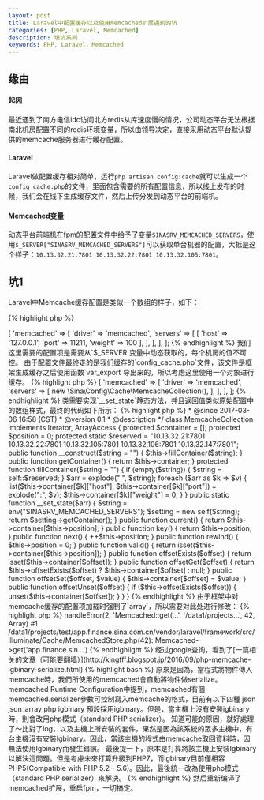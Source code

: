 ```yaml
---
layout: post
title: Laravel中配置缓存以及使用memcached扩展遇到的坑
categories: [PHP, Laravel, Memcached]
description: 填坑系列
keywords: PHP, Laravel，Memcached
---
```


## 缘由

#### 起因

最近遇到了南方电信idc访问北方redis从库速度慢的情况，公司动态平台无法根据南北机房配置不同的redis环境变量，所以由领导决定，直接采用动态平台默认提供的memcache服务器进行缓存配置。

#### Laravel

Laravel做配置缓存相对简单，运行`php artisan config:cache`就可以生成一个`config_cache.php`的文件，里面包含需要的所有配置信息，所以线上发布的时候，我们会在线下生成缓存文件，然后上传分发到动态平台的前端机。

#### Memcached变量

动态平台前端机在fpm的配置文件中给予了变量`SINASRV_MEMCACHED_SERVERS`，使用`$_SERVER["SINASRV_MEMCACHED_SERVERS"]`可以获取单台机器的配置，大抵是这个样子：`10.13.32.21:7801 10.13.32.22:7801 10.13.32.105:7801`。

## 坑1

Laravel中Memcache缓存配置是类似一个数组的样子，如下：

{% highlight php %}
<?php
return [
    'stores' => [
        'memcached' => [
            'driver' => 'memcached',
            'servers' =>
            [
                [
                    'host' => '127.0.0.1', 'port' => 11211, 'weight' => 100
                ],
            ],
        ],
    ],
];
{% endhighlight %}

我们这里需要的配置项是需要从`$_SERVER`变量中动态获取的，每个机房的值不可控。

由于配置文件最终走的是我们缓存的`config_cache.php`文件，该文件是框架生成缓存之后使用函数`var_export`导出来的，所以考虑这里使用一个对象进行缓存。

{% highlight php %}
<?php
return [
    'stores' => [
        'memcached' => [
            'driver' => 'memcached',
            'servers' =>
            [
                new \Sina\Config\Cache\MemcacheCollection(),
            ],
        ],
    ],
];
{% endhighlight %}

类需要实现`__set_state`静态方法，并且返回值类似原始配置中的数组样式，最终的代码如下所示：

{% highlight php %}
<?php

/*
 * Copyright (C) 2017 SINA Corporation
 *  
 *  
 * 
 * This script is firstly created at 2017-03-06.
 * 
 * To see more infomation,
 *    visit our official website http://app.finance.sina.com.cn/.
 */

namespace Sina\Config\Cache;

use Iterator;
use ArrayAccess;

/**
 * Description of MemcacheCollection
 *
 * @encoding UTF-8 
 * @author jiaojie <jiaojie@staff.sina.com.cn> 
 * @since 2017-03-06 16:58 (CST) 
 * @version 0.1
 * @description 
 */
class MemcacheCollection implements Iterator, ArrayAccess
{

    protected $container = [];
    protected $position = 0;
    protected static $reserved = "10.13.32.21:7801 10.13.32.22:7801 10.13.32.105:7801 10.13.32.106:7801 10.13.32.147:7801";

    public function __construct($string = "")
    {
        $this->fillContainer($string);
    }
    
    public function getContainer() {
        return $this->container;
    }

    protected function fillContainer($string = "")
    {
        if (empty($string)) {
            $string = self::$reserved;
        }
        $arr = explode(" ", $string);
        foreach ($arr as $k => $v) {
            list($this->container[$k]["host"], $this->container[$k]["port"]) = explode(":", $v);
            $this->container[$k]["weight"] = 0;
        }
    }

    public static function __set_state($arr)
    {
        $string = env("SINASRV_MEMCACHED_SERVERS");
        $setting = new self($string);
        return $setting->getContainer();
    }

    public function current()
    {
        return $this->container[$this->position];
    }

    public function key()
    {
        return $this->position;
    }

    public function next()
    {
        ++$this->position;
    }

    public function rewind()
    {
        $this->position = 0;
    }

    public function valid()
    {
        return isset($this->container[$this->position]);
    }

    public function offsetExists($offset)
    {
        return isset($this->container[$offset]);
    }

    public function offsetGet($offset)
    {
        return $this->offsetExists($offset) ? $this->container[$offset] : null;
    }

    public function offsetSet($offset, $value)
    {
        $this->container[$offset] = $value;
    }

    public function offsetUnset($offset)
    {
        if ($this->offsetExists($offset)) {
            unset($this->container[$offset]);
        }
    }

}
{% endhighlight %}

由于框架中对memcache缓存的配置项加载时强制了`array`，所以需要对此处进行修改：

{% highlight php %}
<?php namespace Illuminate\Cache;

use Memcached;
use RuntimeException;

class MemcachedConnector {

	/**
	 * Create a new Memcached connection.
	 *
	 * @param  array  $servers
	 * @return \Memcached
	 *
	 * @throws \RuntimeException
	 */
	public function connect(array $servers) { // 去掉array
            // bla bla
        }
}
{% endhighlight %}

如此，动态加载配置项就完成了。

正式环境上线后没遇到问题，此时放心地回家了。

## 坑2

今天上午在测试环境代码的时候，出现了新的问题：

{% highlight bash%}
exception 'ErrorException' with message 'Memcached::get(): could not unserialize value, no igbinary support' in /data1/projects/test/app.finance.sina.com.cn/vendor/laravel/framework/src/Illuminate/Cache/MemcachedStore.php:42
Stack trace:
#0 [internal function]: Illuminate\Foundation\Bootstrap\HandleExceptions->handleError(2, 'Memcached::get(...', '/data1/projects...', 42, Array)
#1 /data1/projects/test/app.finance.sina.com.cn/vendor/laravel/framework/src/Illuminate/Cache/MemcachedStore.php(42): Memcached->get('app.finance.sin...')
{% endhighlight %}

经过google查询，看到了[一篇相关的文章（可能要翻墙）](http://kingfff.blogspot.jp/2016/09/php-memcache-igbinary-serialize.html)

{% highlight bash %}
原來是因為，當程式將物件傳入memcache時，我們所使用的memcached會自動將物件做serialize。

memcached Runtime Configuration中提到，memcached有個memcached.serializer參數可控制寫入memcache的格式，目前有以下四種
json
json_array
php
igbinary
預設採用igbinary。但是，當主機上沒有安裝igbinary時，則會改用php模式（standard PHP serializer）。

知道可能的原因，就好處理了～比對了log，以及主機上所安裝的套件，果然是因為該系統的眾多主機中，有台主機沒有安裝Igbinary。因此，當該主機的程式由memcache取回資料時，因無法使用Igbinary而發生錯誤。

最後提一下，原本是打算將該主機上安裝Igbinary以解決這問題。但是考慮未來打算升級到PHP7，而Igbinary目前僅相容PHP5(Compatible with PHP 5.2 – 5.6)。因此，最後統一改為使用php模式（standard PHP serializer）來解決。
{% endhighlight %}

然后重新编译了memcached扩展，重启fpm，一切搞定。